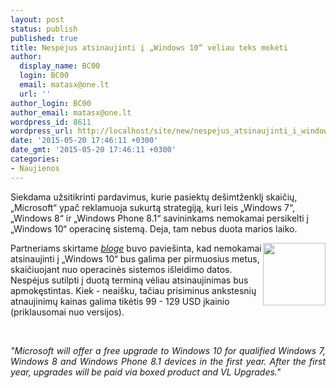 ```yaml
---
layout: post
status: publish
published: true
title: Nespėjus atsinaujinti į „Windows 10“ vėliau teks mokėti
author:
  display_name: BC00
  login: BC00
  email: matasx@one.lt
  url: ''
author_login: BC00
author_email: matasx@one.lt
wordpress_id: 8611
wordpress_url: http://localhost/site/new/nespejus_atsinaujinti_i_windows_10_veliau_teks_moketi/
date: '2015-05-20 17:46:11 +0300'
date_gmt: '2015-05-20 17:46:11 +0300'
categories:
- Naujienos
---
```

<p>
	Siekdama užsitikrinti pardavimus, kurie pasiektų de&scaron;imtženklį skaičių, &bdquo;Microsoft&ldquo; ypač reklamuoja sukurtą strategiją, kuri leis <span>&bdquo;Windows 7&ldquo;, &bdquo;Windows 8&ldquo; ir &bdquo;Windows Phone 8.1&ldquo; savininkams nemokamai persikelti į &bdquo;Windows 10&ldquo; operacinę sistemą. Deja, tam nebus duota marios laiko.<br />
	</span></p>
<p>
	<span><img alt="" src="http://technews.lt/userfiles/windows10logo.png" style="width: 100px; height: 100px; float: right;" /></span>Partneriams skirtame <a href="http://blogs.msdn.com/b/auspartners/archive/2015/05/19/recap-of-the-latest-key-windows-10-announcements.aspx"><em>bloge</em></a> buvo pavie&scaron;inta, kad nemokamai atsinaujinti į <span>&bdquo;</span>Windows 10&ldquo; bus galima per pirmuosius metus, skaičiuojant nuo operacinės sistemos i&scaron;leidimo datos. Nespėjus sutilpti į duotą terminą vėliau atsinaujinimas bus apmokęstintas. Kiek - neai&scaron;ku, tačiau prisiminus ankstesnių atnaujinimų kainas galima tikėtis 99 - 129 USD įkainio (priklausomai nuo versijos).</p>
<p>
	&nbsp;</p>
<p style="text-align: justify;">
	<span><em>&quot;Microsoft will offer a free upgrade to Windows 10 for qualified Windows 7, Windows 8 and Windows Phone 8.1 devices in the first year. After the first year, upgrades will be paid via boxed product and VL Upgrades.&quot;</em></span></p>
